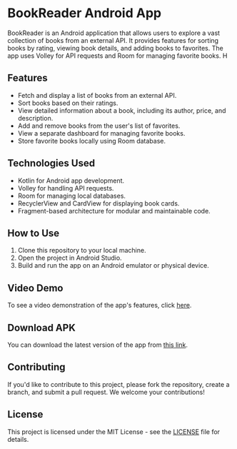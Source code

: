 # BookReader Android App

BookReader is an Android application that allows users to explore a vast collection of books from an external API. It provides features for sorting books by rating, viewing book details, and adding books to favorites. The app uses Volley for API requests and Room for managing favorite books.
H

## Features

- Fetch and display a list of books from an external API.
- Sort books based on their ratings.
- View detailed information about a book, including its author, price, and description.
- Add and remove books from the user's list of favorites.
- View a separate dashboard for managing favorite books.
- Store favorite books locally using Room database.

## Technologies Used

- Kotlin for Android app development.
- Volley for handling API requests.
- Room for managing local databases.
- RecyclerView and CardView for displaying book cards.
- Fragment-based architecture for modular and maintainable code.

## How to Use

1. Clone this repository to your local machine.
2. Open the project in Android Studio.
3. Build and run the app on an Android emulator or physical device.

## Video Demo

To see a video demonstration of the app's features, click [here](https://drive.google.com/file/d/1U17jHv_aVRVPNKwSB4BIkuAdPKlYTLzL/view?usp=share_link).

## Download APK

You can download the latest version of the app from [this link](https://drive.google.com/file/d/1idVnXqQ9DpTgOhAcfegaz0b_P9SpeUi_/view?usp=share_link).

## Contributing

If you'd like to contribute to this project, please fork the repository, create a branch, and submit a pull request. We welcome your contributions!

## License

This project is licensed under the MIT License - see the [LICENSE](LICENSE) file for details.
